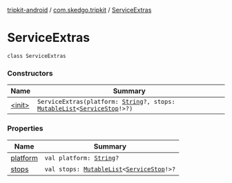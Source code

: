 [tripkit-android](../../index.md) / [com.skedgo.tripkit](../index.md) / [ServiceExtras](./index.md)

# ServiceExtras

`class ServiceExtras`

### Constructors

| Name | Summary |
|---|---|
| [&lt;init&gt;](-init-.md) | `ServiceExtras(platform: `[`String`](https://kotlinlang.org/api/latest/jvm/stdlib/kotlin/-string/index.html)`?, stops: `[`MutableList`](https://kotlinlang.org/api/latest/jvm/stdlib/kotlin.collections/-mutable-list/index.html)`<`[`ServiceStop`](../../com.skedgo.android.common.model/-service-stop/index.md)`!>?)` |

### Properties

| Name | Summary |
|---|---|
| [platform](platform.md) | `val platform: `[`String`](https://kotlinlang.org/api/latest/jvm/stdlib/kotlin/-string/index.html)`?` |
| [stops](stops.md) | `val stops: `[`MutableList`](https://kotlinlang.org/api/latest/jvm/stdlib/kotlin.collections/-mutable-list/index.html)`<`[`ServiceStop`](../../com.skedgo.android.common.model/-service-stop/index.md)`!>?` |

